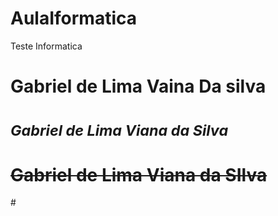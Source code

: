 # AulaIformatica
Teste Informatica
# **Gabriel de Lima Vaina Da silva**
# <sub>*Gabriel de Lima Viana da Silva*</sub>
# ~~Gabriel de Lima Viana da SIlva~~
#<picture>
 <source media="(prefers-color-scheme: dark)" srcset="https://www.pontotel.com.br/imagem-corporativa/">
